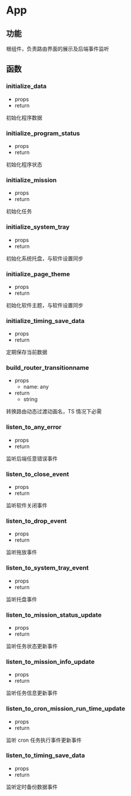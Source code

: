 # App

## 功能

根组件，负责路由界面的展示及后端事件监听



## 函数

### initialize_data

- props
- return

初始化程序数据

### initialize_program_status

- props
- return

初始化程序状态

### initialize_mission

- props
- return

初始化任务

### initialize_system_tray

- props
- return

初始化系统托盘，与软件设置同步

### initialize_page_theme

- props
- return

初始化软件主题，与软件设置同步



### initialize_timing_save_data

- props
- return

定期保存当前数据

### build_router_transitionname

- props
  - name: any
- return
  - string

转换路由动态过渡动画名，TS 情况下必需

### listen_to_any_error

- props
- return

监听后端任意错误事件

### listen_to_close_event

- props
- return

监听软件关闭事件

### listen_to_drop_event

- props
- return

监听拖放事件

### listen_to_system_tray_event

- props
- return

监听托盘事件

### listen_to_mission_status_update

- props
- return

监听任务状态更新事件

### listen_to_mission_info_update

- props
- return

监听任务信息更新事件

### listen_to_cron_mission_run_time_update

- props
- return

监听 cron 任务执行事件更新事件



### listen_to_timing_save_data

- props
- return

监听定时备份数据事件


